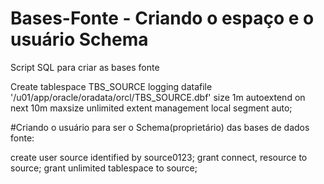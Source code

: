 # Bases-Fonte - Criando o espaço e o usuário Schema
Script SQL para criar as bases fonte

Create tablespace TBS_SOURCE
logging datafile '/u01/app/oracle/oradata/orcl/TBS_SOURCE.dbf'
size 1m autoextend on next 10m maxsize unlimited extent management local segment auto;

#Criando o usuário para ser o Schema(proprietário) das bases de dados fonte:

create user source identified by source0123;
grant connect, resource to source;
grant unlimited tablespace to source;
